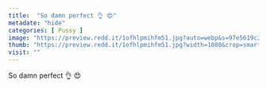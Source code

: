```yaml
---
title:  "So damn perfect 👌 😍"
metadate: "hide"
categories: [ Pussy ]
image: "https://preview.redd.it/1ofhlpmihfm51.jpg?auto=webp&s=97e5619c2cc5360131bd1787b9382a3692270e5b"
thumb: "https://preview.redd.it/1ofhlpmihfm51.jpg?width=1080&crop=smart&auto=webp&s=0a87188e8faa25849d36faf2ef97439602bf7f33"
visit: ""
---
```

So damn perfect 👌 😍
